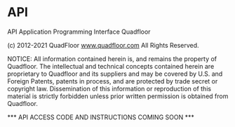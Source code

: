 # API

API
Application Programming Interface
Quadfloor


(c) 2012-2021 QuadFloor 
www.quadfloor.com
All Rights Reserved. 

NOTICE:  All information contained herein is, and remains
the property of Quadfloor. The intellectual and technical concepts 
contained herein are proprietary to Quadfloor
and its suppliers and may be covered by U.S. and Foreign Patents,
patents in process, and are protected by trade secret or copyright law.
Dissemination of this information or reproduction of this material
is strictly forbidden unless prior written permission is obtained
from Quadfloor.

*** API ACCESS CODE AND INSTRUCTIONS COMING SOON ***
